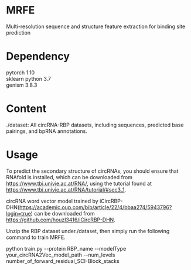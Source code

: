 # MRFE
Multi-resolution sequence and structure feature extraction for binding site prediction
# Dependency 
pytorch 1.10  
sklearn 
python 3.7  
genism 3.8.3

# Content 
./dataset: All circRNA-RBP datasets, including sequences, predicted base pairings, and bpRNA annotations.


# Usage
To predict the secondary structure of circRNAs, you should ensure that RNAfold is installed, which can be downloaded from https://www.tbi.univie.ac.at/RNA/, using the tutorial found at https://www.tbi.univie.ac.at/RNA/tutorial/#sec3_1.

circRNA word vector model trained by iCircRBP-DHN(https://academic.oup.com/bib/article/22/4/bbaa274/5943796?login=true) can be downloaded from https://github.com/houzl3416/iCircRBP-DHN.

Unzip the RBP dataset under./dataset, then simply run the following command to train MRFE.

python train.py --protein RBP_name --modelType your_circRNA2Vec_model_path --num_levels number_of_forward_residual_SCI-Block_stacks


